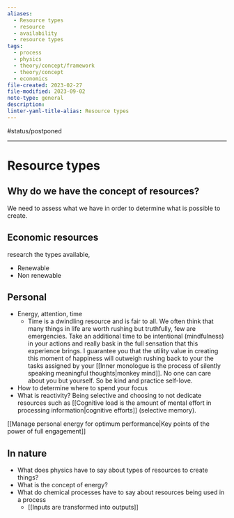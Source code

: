 ```yaml
---
aliases:
  - Resource types
  - resource
  - availability
  - resource types
tags:
  - process
  - physics
  - theory/concept/framework
  - theory/concept
  - economics
file-created: 2023-02-27
file-modified: 2023-09-02
note-type: general
description: 
linter-yaml-title-alias: Resource types
---
```


#status/postponed

---

# Resource types

## Why do we have the concept of resources?

We need to assess what we have in order to determine what is possible to create.

## Economic resources

research the types available,

- Renewable
- Non renewable

## Personal

- Energy, attention, time
	- Time is a dwindling resource and is fair to all. We often think that many things in life are worth rushing but truthfully, few are emergencies. Take an additional time to be intentional (mindfulness) in your actions and really bask in the full sensation that this experience brings. I guarantee you that the utility value in creating this moment of happiness will outweigh rushing back to your the tasks assigned by your [[Inner monologue is the process of silently speaking meaningful thoughts|monkey mind]]. No one can care about you but yourself. So be kind and practice self-love.
- How to determine where to spend your focus
- What is reactivity? Being selective and choosing to not dedicate resources such as [[Cognitive load is the amount of mental effort in processing information|cognitive efforts]] (selective memory).

[[Manage personal energy for optimum performance|Key points of the power of full engagement]]

## In nature

- What does physics have to say about types of resources to create things?
- What is the concept of energy?
- What do chemical processes have to say about resources being used in a process
	- [[Inputs are transformed into outputs]]
